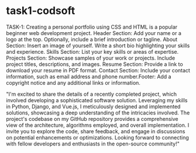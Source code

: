 # task1-codsoft
TASK-1:
  Creating a personal portfolio using CSS and HTML is a popular beginner web development
project.
Header Section: Add your name or a logo at the top.
Optionally, include a brief introduction or tagline.
About Section: Insert an image of yourself.
Write a short bio highlighting your skills and experience.
Skills Section: List your key skills or areas of expertise.
Projects Section: Showcase samples of your work or projects.
Include project titles, descriptions, and images.
Resume Section: Provide a link to download your resume in PDF format.
Contact Section: Include your contact information, such as email address and phone
number.Footer: Add a copyright notice and any additional links or information.

"I'm excited to share the details of a recently completed project, which involved developing a sophisticated software solution. Leveraging my skills in Python, Django, and Vue.js, I meticulously designed and implemented solutions, showcasing a deep understanding of the intricacies involved. The project's codebase on my GitHub repository provides a comprehensive view of the architecture, algorithms employed, and overall implementation. I invite you to explore the code, share feedback, and engage in discussions on potential enhancements or optimizations. Looking forward to connecting with fellow developers and enthusiasts in the open-source community!"
